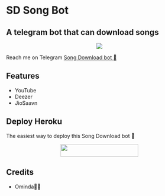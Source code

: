 # SD Song Bot
## A telegram bot that can download songs
<p align="center">
  <img src="https://telegra.ph/file/d4d6c8c8483949e1d756e.jpg">
</p>

Reach me on Telegram [Song Download bot 🎸](https://t.me/TheSongdobot)

## Features

- YouTube
- Deezer
- JioSaavn

## Deploy Heroku

The easiest way to deploy this Song Download bot 🎸
<p align="center"><a href="https://heroku.com/deploy?template=https://github.com/Damantha126/DT-Songbot"> <img src="https://img.shields.io/badge/Deploy%20To%20Heroku-blueviolet?style=for-the-badge&logo=heroku" width="210" height="34.45"/></a></p>

## Credits

- Ominda🤡🤡
